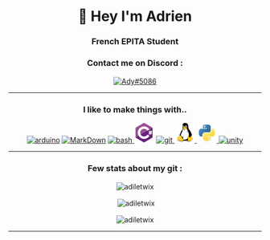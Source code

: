 <h1 align="center">👋 Hey I'm Adrien</h1>
<h3 align="center">French EPITA Student</h3>

<h3 align="center">Contact me on Discord : </h3>
<p align="center">
<a href="https://discord.gg/Ady#5086" target="blank"><img align="center" src="https://raw.githubusercontent.com/rahuldkjain/github-profile-readme-generator/master/src/images/icons/Social/discord.svg" alt="Ady#5086" height="30" width="40" /></a>
</p>

***

<h3 align="center">I like to make things with..</h3>
<p align="center"> 
  <a href="https://www.arduino.cc/" target="_blank" rel="noreferrer"> <img src="https://cdn.worldvectorlogo.com/logos/arduino-1.svg" alt="arduino" width="40" height="40"/></a>
  <a href="https://fr.wikipedia.org/wiki/Markdown" target="_blank" rel="noreferrer"> <img src="https://upload.wikimedia.org/wikipedia/commons/thumb/4/48/Markdown-mark.svg/langfr-195px-Markdown-mark.svg.png" alt="MarkDown" width="40" height="40"/></a>
  <a href="https://www.gnu.org/software/bash/" target="_blank" rel="noreferrer"> <img src="https://www.vectorlogo.zone/logos/gnu_bash/gnu_bash-icon.svg" alt="bash" width="40" height="40"/> </a> 
  <a href="https://www.w3schools.com/cs/" target="_blank" rel="noreferrer"> <img src="https://raw.githubusercontent.com/devicons/devicon/master/icons/csharp/csharp-original.svg" alt="csharp" width="40" height="40"/></a>
  <a href="https://git-scm.com/" target="_blank" rel="noreferrer"> <img src="https://www.vectorlogo.zone/logos/git-scm/git-scm-icon.svg" alt="git" width="40" height="40"/> </a> 
  <a href="https://www.linux.org/" target="_blank" rel="noreferrer"> <img src="https://raw.githubusercontent.com/devicons/devicon/master/icons/linux/linux-original.svg" alt="linux" width="40" height="40"/> </a>
 <a href="https://www.python.org" target="_blank" rel="noreferrer"> <img src="https://raw.githubusercontent.com/devicons/devicon/master/icons/python/python-original.svg" alt="python" width="40" height="40"/> </a>
  <a href="https://unity.com/" target="_blank" rel="noreferrer"> <img src="https://www.vectorlogo.zone/logos/unity3d/unity3d-icon.svg" alt="unity" width="40" height="40"/> </a> 
</p>

***

<h3 align="center">Few stats about my git :</h3>

<p align="center"><img align="center" src="https://github-readme-stats.vercel.app/api/top-langs?username=adiletwix&show_icons=true&locale=en&layout=compact" alt="adiletwix" /></p>

<p align="center">&nbsp;<img align="center" src="https://github-readme-stats.vercel.app/api?username=adiletwix&show_icons=true&locale=en" alt="adiletwix" /></p>

<p align="center"><img align="center" src="https://github-readme-streak-stats.herokuapp.com/?user=adiletwix&" alt="adiletwix" /></p>

***

